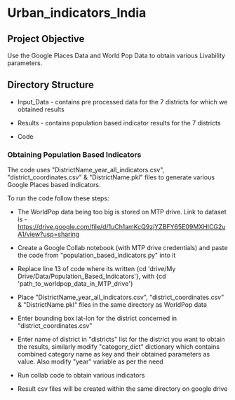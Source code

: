 # Urban_indicators_India

## Project Objective
Use the Google Places Data and World Pop Data to obtain various Livability parameters.

## Directory Structure
* Input_Data - contains pre processed data for the 7 districts for which we obtained results
* Results - contains population based indicator results for the 7 districts

* Code

### Obtaining Population Based Indicators
The code uses "DistrictName_year_all_indicators.csv", "district_coordinates.csv" & "DistrictName.pkl" files to generate various Google Places based indicators.

To run the code follow these steps:

* The WorldPop data being too big is stored on MTP drive. Link to dataset is - https://drive.google.com/file/d/1uCh1amKcQ9zjYZBFY65E09MXHICG2uA1/view?usp=sharing

* Create a Google Collab notebook (with MTP drive credentials) and paste the code from "population_based_indicators.py" into it
* Replace line 13 of code where its written {cd 'drive/My Drive/Data/Population_Based_Indicators'}, with {cd 'path_to_worldpop_data_in_MTP_drive'}
* Place "DistrictName_year_all_indicators.csv", "district_coordinates.csv" & "DistrictName.pkl" files in the same directory as WorldPop data
* Enter bounding box lat-lon for the district concerned in "district_coordinates.csv"
* Enter name of district in "districts" list for the district you want to obtain the results, similarly modify "category_dict" dictionary which contains combined category name as key and their obtained parameters as value. Also modify "year" variable as per the need
* Run collab code to obtain various indicators
* Result csv files will be created within the same directory on google drive
